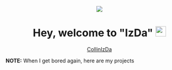 <div align="center">
    <img src="https://collinizda.com/favicon.png"></img>
</div>

<h1 align="center">
    Hey, welcome to "IzDa" <img src="https://media.giphy.com/media/hvRJCLFzcasrR4ia7z/giphy.gif" width="28">
</h1>

<p align="center">
    <a href="https://github.com/collinizda">CollinIzDa</a>
</p>

**NOTE:** When I get bored again, here are my projects
